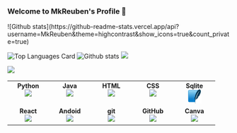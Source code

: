 ### Welcome to MkReuben's Profile 👋

<!--
**MkReuben/MkReuben** is a ✨ _special_ ✨ repository because its `README.md` (this file) appears on your GitHub profile.

Here are some ideas to get you started:

- 🔭 I’m currently working on ...
- 🌱 I’m currently learning ...
- 👯 I’m looking to collaborate on ...
- 🤔 I’m looking for help with ...
- 💬 Ask me about ...
- 📫 How to reach me: ...
- 😄 Pronouns: ...
- ⚡ Fun fact: ...
-->![Github stats](https://github-readme-stats.vercel.app/api?username=MkReuben&theme=highcontrast&show_icons=true&count_private=true)

![Top Languages Card](https://github-readme-stats.vercel.app/api/top-langs/?username=MkReuben&layout=compact)
![Github stats](https://github-readme-stats.vercel.app/api?username=MkReuben&theme=highcontrast&show_icons=true&count_private=true)
<img src="https://github-readme-streak-stats.herokuapp.com/?user=MkReuben"/>


[![](https://img.shields.io/badge/linkedin-%230077B5.svg?style=for-the-badge&logo=linkedin)](https://www.linkedin.com/in/reuben-mugane-517547197/)
<table width="320px">
    <tbody>
        <tr valign="top">
            <td width="80px" align="center">
            <span><strong>Python</strong></span><br>
            <img height="32px" src="https://cdn.jsdelivr.net/gh/devicons/devicon/icons/python/python-original.svg">
            </td>
            <td width="80px" align="center">
            <span><strong>Java</strong></span><br>
            <img height="32" src="https://cdn.jsdelivr.net/gh/devicons/devicon/icons/java/java-original.svg">
            </td>
            <td width="80px" align="center">
            <span><strong>HTML</strong></span><br>
            <img height="32" src="https://cdn.jsdelivr.net/gh/devicons/devicon/icons/html5/html5-original.svg">
            </td>
            <td width="80px" align="center">
            <span><strong>CSS</strong></span><br>
            <img height="32px" src="https://cdn.jsdelivr.net/gh/devicons/devicon/icons/css3/css3-original.svg">
            </td>
            <td width="80px" align="center">
            <span><strong>Sqlite</strong></span><br>
            <img height="32px" src="https://github.com/devicons/devicon/blob/master/icons/sqlite/sqlite-original.svg">
            </td>
        </tr>
         <tr valign="top">
           <td width="80px" align="center">
            <span><strong>React</strong></span><br>
            <img height="32px" src="https://cdn.jsdelivr.net/gh/devicons/devicon/icons/react/react-original.svg">
            </td>
            <td width="80px" align="center">
            <span><strong>Andoid</strong></span><br>
            <img height="32px" src="https://cdn.jsdelivr.net/gh/devicons/devicon/icons/android/android-original.svg">
            </td>
            <td width="80px" align="center">
            <span><strong>git</strong></span><br>
            <img height="32px" src="https://cdn.jsdelivr.net/gh/devicons/devicon/icons/git/git-plain.svg">
            </td>
            <td width="80px" align="center">
            <span><strong>GitHub</strong></span><br>
            <img height="32px" src="https://cdn.jsdelivr.net/gh/devicons/devicon/icons/github/github-original.svg">
            <td width="80px" align="center">
            <span><strong>Canva</strong></span><br>
            <img height="32px" src="https://cdn.jsdelivr.net/gh/devicons/devicon/icons/canva/canva-original.svg">
            </td>
        </tr>
    </tbody>
</table>

